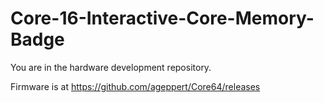# Core-16-Interactive-Core-Memory-Badge

You are in the hardware development repository. 

Firmware is at https://github.com/ageppert/Core64/releases


